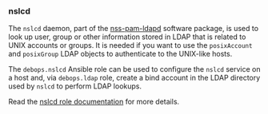 ### nslcd

The `nslcd` daemon, part of the
[nss-pam-ldapd](https://arthurdejong.org/nss-pam-ldapd/) software
package, is used to look up user, group or other information stored in
LDAP that is related to UNIX accounts or groups. It is needed if you
want to use the `posixAccount` and `posixGroup` LDAP objects to
authenticate to the UNIX-like hosts.

The `debops.nslcd` Ansible role can be used to configure the `nslcd`
service on a host and, via `debops.ldap` role, create a bind account in
the LDAP directory used by `nslcd` to perform LDAP lookups.

Read the [nslcd role documentation](https://docs.debops.org/en/stable-3.2/ansible/roles/nslcd/) for more details.
